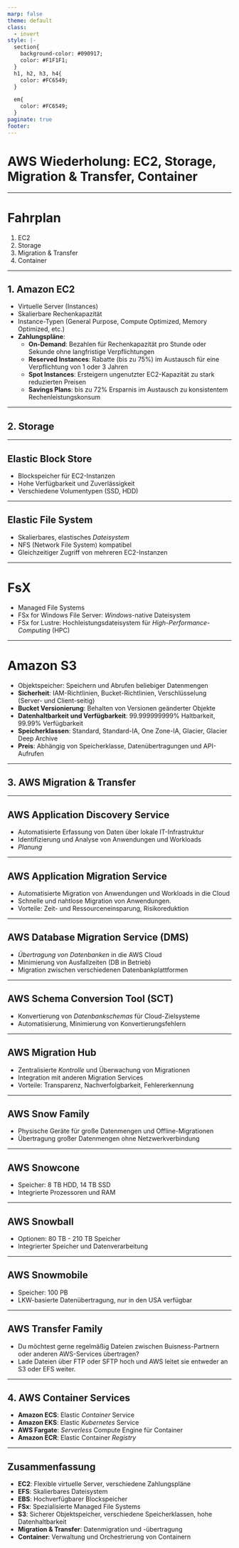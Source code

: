 ```yaml
---
marp: false
theme: default
class:
  - invert
style: |-
  section{
    background-color: #090917;
    color: #F1F1F1;
  }
  h1, h2, h3, h4{
    color: #FC6549;
  }

  em{
    color: #FC6549;
  }
paginate: true
footer: 
---
```


# AWS Wiederholung: EC2, Storage, Migration & Transfer, Container

---

# Fahrplan

1. EC2 
2. Storage
3. Migration & Transfer
4. Container

---

## 1. Amazon EC2

- Virtuelle Server (Instances)
- Skalierbare Rechenkapazität
- Instance-Typen (General Purpose, Compute Optimized, Memory Optimized, etc.)
- **Zahlungspläne**:
  - **On-Demand**: Bezahlen für Rechenkapazität pro Stunde oder Sekunde ohne langfristige Verpflichtungen
  - **Reserved Instances**: Rabatte (bis zu 75%) im Austausch für eine Verpflichtung von 1 oder 3 Jahren
  - **Spot Instances**: Ersteigern ungenutzter EC2-Kapazität zu stark reduzierten Preisen
  - **Savings Plans**: bis zu 72% Ersparnis im Austausch zu konsistentem Rechenleistungskonsum


---

## 2. Storage

---

## Elastic Block Store
- Blockspeicher für EC2-Instanzen
- Hohe Verfügbarkeit und Zuverlässigkeit
- Verschiedene Volumentypen (SSD, HDD)

---

## Elastic File System
- Skalierbares, elastisches *Dateisystem*
- NFS (Network File System) kompatibel
- Gleichzeitiger Zugriff von mehreren EC2-Instanzen

---

# FsX
- Managed File Systems
- FSx for Windows File Server: *Windows*-native Dateisystem
- FSx for Lustre: Hochleistungsdateisystem für *High-Performance-Computing* (HPC)


---



# Amazon S3
- Objektspeicher: Speichern und Abrufen beliebiger Datenmengen
- **Sicherheit**: IAM-Richtlinien, Bucket-Richtlinien, Verschlüsselung (Server- und Client-seitig)
- **Bucket Versionierung**: Behalten von Versionen geänderter Objekte
- **Datenhaltbarkeit und Verfügbarkeit**: 99.999999999% Haltbarkeit, 99.99% Verfügbarkeit
- **Speicherklassen**: Standard, Standard-IA, One Zone-IA, Glacier, Glacier Deep Archive
- **Preis**: Abhängig von Speicherklasse, Datenübertragungen und API-Aufrufen

---

## 3.  AWS Migration & Transfer

---

## AWS Application Discovery Service
  - Automatisierte Erfassung von Daten über lokale IT-Infrastruktur
  - Identifizierung und Analyse von Anwendungen und Workloads
  - *Planung*

---


 ## AWS Application Migration Service
  - Automatisierte Migration von Anwendungen und Workloads in die Cloud
  - Schnelle und nahtlose Migration von Anwendungen.
  - Vorteile: Zeit- und Ressourceneinsparung, Risikoreduktion

---

 ## AWS Database Migration Service (DMS)
  - *Übertragung von Datenbanken* in die AWS Cloud
  - Minimierung von Ausfallzeiten (DB in Betrieb)
  - Migration zwischen verschiedenen Datenbankplattformen

---


 ## AWS Schema Conversion Tool (SCT)
  - Konvertierung von *Datenbankschemas* für Cloud-Zielsysteme
  - Automatisierung, Minimierung von Konvertierungsfehlern

---

 ## AWS Migration Hub
  - Zentralisierte *Kontrolle* und Überwachung von Migrationen
  - Integration mit anderen Migration Services
  - Vorteile: Transparenz, Nachverfolgbarkeit, Fehlererkennung

---


 ## AWS Snow Family
  - Physische Geräte für große Datenmengen und Offline-Migrationen
  - Übertragung großer Datenmengen ohne Netzwerkverbindung

---

 ## AWS Snowcone
  - Speicher: 8 TB HDD, 14 TB SSD
  - Integrierte Prozessoren und RAM

---

## AWS Snowball
  - Optionen: 80 TB - 210 TB Speicher
  - Integrierter Speicher und Datenverarbeitung

---


## AWS Snowmobile
  - Speicher: 100 PB
  - LKW-basierte Datenübertragung, nur in den USA verfügbar

---


## AWS Transfer Family
- Du möchtest gerne regelmäßig Dateien zwischen Buisness-Partnern oder anderen
AWS-Services übertragen?
- Lade Dateien über FTP oder SFTP hoch und AWS leitet sie entweder an S3 oder
EFS weiter.

---

## 4. AWS Container Services

- **Amazon ECS**: Elastic *Container* Service
- **Amazon EKS**: Elastic *Kubernetes* Service
- **AWS Fargate**: *Serverless* Compute Engine für Container
- **Amazon ECR**: Elastic Container *Registry*

---

## Zusammenfassung

- **EC2**: Flexible virtuelle Server, verschiedene Zahlungspläne
- **EFS**: Skalierbares Dateisystem
- **EBS**: Hochverfügbarer Blockspeicher
- **FSx**: Spezialisierte Managed File Systems
- **S3**: Sicherer Objektspeicher, verschiedene Speicherklassen, hohe Datenhaltbarkeit
- **Migration & Transfer**: Datenmigration und -übertragung
- **Container**: Verwaltung und Orchestrierung von Containern
